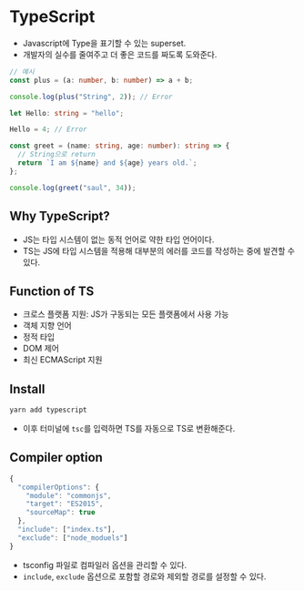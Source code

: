 # TypeScript

- Javascript에 Type을 표기할 수 있는 superset.
- 개발자의 실수를 줄여주고 더 좋은 코드를 짜도록 도와준다.

```ts
// 예시
const plus = (a: number, b: number) => a + b;

console.log(plus("String", 2)); // Error

let Hello: string = "hello";

Hello = 4; // Error

const greet = (name: string, age: number): string => {
  // String으로 return
  return `I am ${name} and ${age} years old.`;
};

console.log(greet("saul", 34));
```

## Why TypeScript?

- JS는 타입 시스템이 없는 동적 언어로 약한 타입 언어이다.
- TS는 JS에 타입 시스템을 적용해 대부분의 에러를 코드를 작성하는 중에 발견할 수 있다.

## Function of TS

- 크로스 플랫폼 지원: JS가 구동되는 모든 플랫폼에서 사용 가능
- 객체 지향 언어
- 정적 타입
- DOM 제어
- 최신 ECMAScript 지원

## Install

```zsh
yarn add typescript
```

- 이후 터미널에 `tsc`를 입력하면 TS를 자동으로 TS로 변환해준다.

## Compiler option

```ts
{
  "compilerOptions": {
    "module": "commonjs",
    "target": "ES2015",
    "sourceMap": true
  },
  "include": ["index.ts"],
  "exclude": ["node_moduels"]
}
```

- tsconfig 파일로 컴파일러 옵션을 관리할 수 있다.
- `include`, `exclude` 옵션으로 포함할 경로와 제외할 경로를 설정할 수 있다.
